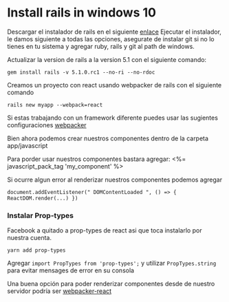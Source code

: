 # Install rails in windows 10

Descargar el instalador de rails en el siguiente [enlace](http://railsinstaller.org/en)
Ejecutar el instalador, le damos siguiente a todas las opciones, asegurate de instalar git si no lo tienes en tu sistema y agregar ruby, rails y git al path de windows.

Actualizar la version de rails a la version 5.1 con el siguiente comando: 

`gem install rails -v 5.1.0.rc1 --no-ri --no-rdoc`

Creamos un proyecto con react usando webpacker de rails con el siguiente comando

`rails new myapp --webpack=react`

Si estas trabajando con un framework diferente puedes usar las sugientes configuraciones [webpacker](https://github.com/rails/webpacker)

Bien ahora podemos crear nuestros componentes dentro de la carpeta app/javascript

Para porder usar nuestros componentes bastara agregar:
    <%= javascript_pack_tag 'my_component' %> 

Si ocurre algun error al renderizar nuestros componentes podemos agregar 

``document.addEventListener(" DOMContentLoaded ", () => {
  ReactDOM.render(...)
})``

### Instalar Prop-types

Facebook a quitado a prop-types de react asi que toca instalarlo por nuestra cuenta.

`yarn add prop-types` 

Agregar `import PropTypes from 'prop-types';` y utilizar `PropTypes.string` para evitar mensages de error en su consola



Una buena opción para poder renderizar componentes desde de nuestro servidor podría ser [webpacker-react](https://github.com/renchap/webpacker-react) 
